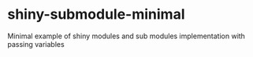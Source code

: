 # shiny-submodule-minimal
Minimal example of shiny modules and sub modules implementation with passing variables
